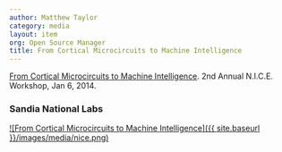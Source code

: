 ```yaml
---
author: Matthew Taylor
category: media
layout: item
org: Open Source Manager
title: From Cortical Microcircuits to Machine Intelligence
---
```


[From Cortical Microcircuits to Machine Intelligence](http://digitalops.sandia.gov/Mediasite/Play/63eb251aef2f43978161f30d7087e6e21d).
2nd Annual N.I.C.E. Workshop, Jan 6, 2014.

### Sandia National Labs

[![From Cortical Microcircuits to Machine Intelligence]({{ site.baseurl }}/images/media/nice.png)](http://digitalops.sandia.gov/Mediasite/Play/63eb251aef2f43978161f30d7087e6e21d)
